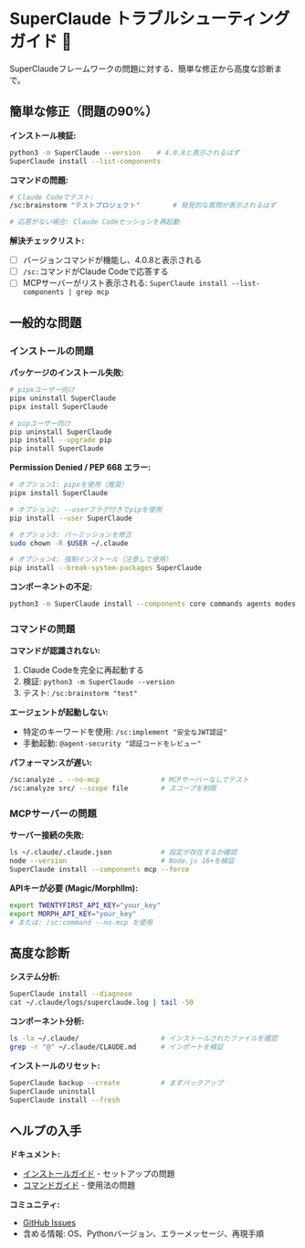 # SuperClaude トラブルシューティングガイド 🔧

SuperClaudeフレームワークの問題に対する、簡単な修正から高度な診断まで。

## 簡単な修正（問題の90%）

**インストール検証:**
```bash
python3 -m SuperClaude --version    # 4.0.8と表示されるはず
SuperClaude install --list-components
```

**コマンドの問題:**
```bash
# Claude Codeでテスト:
/sc:brainstorm "テストプロジェクト"        # 発見的な質問が表示されるはず

# 応答がない場合: Claude Codeセッションを再起動
```

**解決チェックリスト:**
- [ ] バージョンコマンドが機能し、4.0.8と表示される
- [ ] `/sc:`コマンドがClaude Codeで応答する
- [ ] MCPサーバーがリスト表示される: `SuperClaude install --list-components | grep mcp`

## 一般的な問題

### インストールの問題

**パッケージのインストール失敗:**
```bash
# pipxユーザー向け
pipx uninstall SuperClaude
pipx install SuperClaude

# pipユーザー向け
pip uninstall SuperClaude
pip install --upgrade pip
pip install SuperClaude
```

**Permission Denied / PEP 668 エラー:**
```bash
# オプション1: pipxを使用（推奨）
pipx install SuperClaude

# オプション2: --userフラグ付きでpipを使用
pip install --user SuperClaude

# オプション3: パーミッションを修正
sudo chown -R $USER ~/.claude

# オプション4: 強制インストール（注意して使用）
pip install --break-system-packages SuperClaude
```

**コンポーネントの不足:**
```bash
python3 -m SuperClaude install --components core commands agents modes --force
```

### コマンドの問題

**コマンドが認識されない:**
1. Claude Codeを完全に再起動する
2. 検証: `python3 -m SuperClaude --version`
3. テスト: `/sc:brainstorm "test"`

**エージェントが起動しない:**
- 特定のキーワードを使用: `/sc:implement "安全なJWT認証"`
- 手動起動: `@agent-security "認証コードをレビュー"`

**パフォーマンスが遅い:**
```bash
/sc:analyze . --no-mcp               # MCPサーバーなしでテスト
/sc:analyze src/ --scope file        # スコープを制限
```

### MCPサーバーの問題

**サーバー接続の失敗:**
```bash
ls ~/.claude/.claude.json            # 設定が存在するか確認
node --version                       # Node.js 16+を検証
SuperClaude install --components mcp --force
```

**APIキーが必要 (Magic/Morphllm):**
```bash
export TWENTYFIRST_API_KEY="your_key"
export MORPH_API_KEY="your_key"
# または: /sc:command --no-mcp を使用
```

## 高度な診断

**システム分析:**
```bash
SuperClaude install --diagnose
cat ~/.claude/logs/superclaude.log | tail -50
```

**コンポーネント分析:**
```bash
ls -la ~/.claude/                    # インストールされたファイルを確認
grep -r "@" ~/.claude/CLAUDE.md      # インポートを検証
```

**インストールのリセット:**
```bash
SuperClaude backup --create          # まずバックアップ
SuperClaude uninstall
SuperClaude install --fresh
```

## ヘルプの入手

**ドキュメント:**
- [インストールガイド](../Getting-Started-jp/installation.md) - セットアップの問題
- [コマンドガイド](../User-Guide-jp/commands.md) - 使用法の問題

**コミュニティ:**
- [GitHub Issues](https://github.com/SuperClaude-Org/SuperClaude_Framework/issues)
- 含める情報: OS、Pythonバージョン、エラーメッセージ、再現手順
